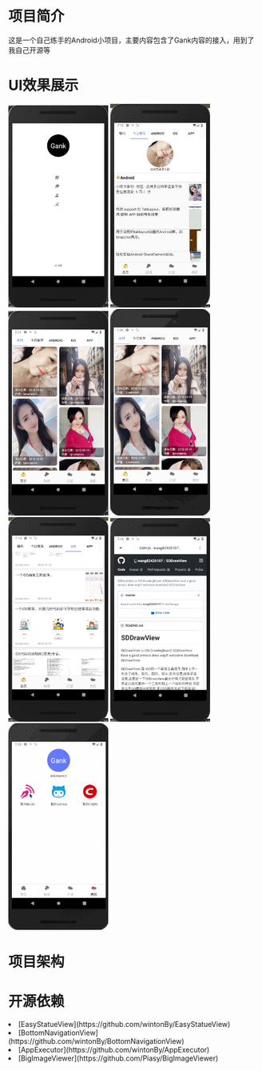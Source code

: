 # 项目简介
这是一个自己练手的Android小项目，主要内容包含了Gank内容的接入，用到了我自己开源等
# UI效果展示
<div align="left">
  <img src="screen/start.png" width="200"/>
  <img src="screen/today.png" width="200"/>
  <img src="screen/gift.png" width="200" />
  <img src="screen/image.gif" width="200"/>
</div>
<div align="left">
  <img src="screen/iOS.png" width="200" />
  <img src="screen/web.png" width="200" />
  <img src="screen/me.gif" width="200" />
</div>  


# 项目架构

# 开源依赖
<li>[EasyStatueView](https://github.com/wintonBy/EasyStatueView)</li>
<li>[BottomNavigationView](https://github.com/wintonBy/BottomNavigationView)</li>
<li>[AppExecutor](https://github.com/wintonBy/AppExecutor)</li>
<li>[BigImageViewer](https://github.com/Piasy/BigImageViewer)</li>





